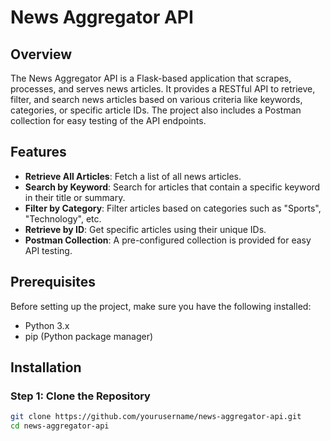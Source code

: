 # News Aggregator API

## Overview
The News Aggregator API is a Flask-based application that scrapes, processes, and serves news articles. It provides a RESTful API to retrieve, filter, and search news articles based on various criteria like keywords, categories, or specific article IDs. The project also includes a Postman collection for easy testing of the API endpoints.

## Features
- **Retrieve All Articles**: Fetch a list of all news articles.
- **Search by Keyword**: Search for articles that contain a specific keyword in their title or summary.
- **Filter by Category**: Filter articles based on categories such as "Sports", "Technology", etc.
- **Retrieve by ID**: Get specific articles using their unique IDs.
- **Postman Collection**: A pre-configured collection is provided for easy API testing.

## Prerequisites
Before setting up the project, make sure you have the following installed:
- Python 3.x
- pip (Python package manager)

## Installation

### Step 1: Clone the Repository
```bash
git clone https://github.com/yourusername/news-aggregator-api.git
cd news-aggregator-api
